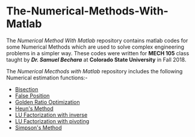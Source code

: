 # The-Numerical-Methods-With-Matlab
The _Numerical Method With Matlab_ repository contains matlab codes for some Numerical Methods which are used to solve complex engineering problems in a simpler way. These codes were written for **MECH 105** class taught by _**Dr. Samuel Bechara**_ at **Colorado State University** in Fall 2018.

The _Numerical Mecthods with Matlab_ repository includes the following Numerical estimation functions:-
* [Bisection](https://github.com/roimanav/The-Numerical-Methods-With-Matlab/tree/master/Bisection)
* [False Position](https://github.com/roimanav/The-Numerical-Methods-With-Matlab/tree/master/False%20Postion)
* [Golden Ratio Optimization](https://github.com/roimanav/The-Numerical-Methods-With-Matlab/tree/master/Golden%20Ratio%20Optimization)
* [Heun's Method](https://github.com/roimanav/The-Numerical-Methods-With-Matlab/tree/master/Heun-s%20Method)
* [LU Factorization with inverse](https://github.com/roimanav/The-Numerical-Methods-With-Matlab/tree/master/LU%20Factorization%20With%20Inverse)
* [LU Factorization with pivoting](https://github.com/roimanav/The-Numerical-Methods-With-Matlab/tree/master/LU%20Factorization%20with%20Pivoting)
* [Simpson's Method](https://github.com/roimanav/The-Numerical-Methods-With-Matlab/tree/master/Simpson-s%20Method)

